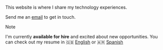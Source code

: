 ---
---
This website is where I share my technology experiences.

Send me an [email](mailto:sobrinojulian@pm.me) to get in touch.

> [!NOTE]
> I'm currently **available for hire** and excited about new opportunities. You can check out my resume in 🇬🇧 [English](/en.pdf) or 🇦🇷 [Spanish](/es.pdf)
